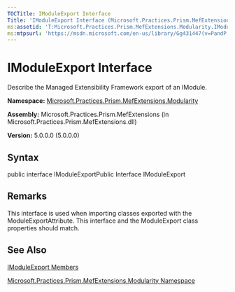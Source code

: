 ```yaml
---
TOCTitle: IModuleExport Interface
Title: 'IModuleExport Interface (Microsoft.Practices.Prism.MefExtensions.Modularity)'
ms:assetid: 'T:Microsoft.Practices.Prism.MefExtensions.Modularity.IModuleExport'
ms:mtpsurl: 'https://msdn.microsoft.com/en-us/library/Gg431447(v=PandP.50)'
---
```



# IModuleExport Interface

Describe the Managed Extensibility Framework export of an IModule.

**Namespace:** [Microsoft.Practices.Prism.MefExtensions.Modularity](https://msdn.microsoft.com/library/microsoft.practices.prism.mefextensions.modularity)
**Assembly:** Microsoft.Practices.Prism.MefExtensions (in Microsoft.Practices.Prism.MefExtensions.dll)

**Version:** 5.0.0.0 (5.0.0.0)

## Syntax

public interface IModuleExportPublic Interface IModuleExport

## Remarks

 This interface is used when importing classes exported with the ModuleExportAttribute. This interface and the ModuleExport class properties should match.

## See Also

[IModuleExport Members](https://msdn.microsoft.com/allmembers.t:microsoft.practices.prism.mefextensions.modularity.imoduleexport)

[Microsoft.Practices.Prism.MefExtensions.Modularity Namespace](https://msdn.microsoft.com/library/microsoft.practices.prism.mefextensions.modularity)
